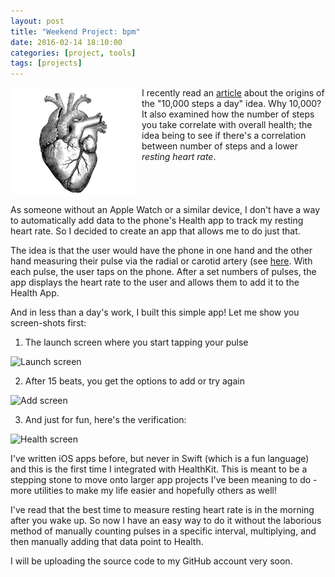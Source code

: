 ```yaml
---
layout: post
title: "Weekend Project: bpm"
date: 2016-02-14 18:10:00
categories: [project, tools]
tags: [projects]
---
```


<img src='/images/thumb_heart.png' width="200px" 
     style='float:left; padding-right: 10px'
     alt="Cartoon image of fox and hedgehog."/>
I recently read an
[article](https://blog.cardiogr.am/2016/02/12/do-you-really-need-10000-steps-a-day-2/)
about the origins of the "10,000 steps a day" idea. Why 10,000? It also examined
how the number of steps you take correlate with overall health; the idea being
to see if there's a correlation between number of steps and a lower *resting
heart rate*.
<br style='clear:both;' />

As someone without an Apple Watch or a similar device, I don't have a way to
automatically add data to the phone's Health app to track my resting heart rate.
So I decided to create an app that allows me to do just that.

The idea is that the user would have the phone in one hand and the other hand
measuring their pulse via the radial or carotid artery (see
[here](http://www.webmd.com/heart/taking-a-pulse-heart-rate). With each pulse,
the user taps on the phone. After a set numbers of pulses, the app displays the
heart rate to the user and allows them to add it to the Health App.

And in less than a day's work, I built this simple app! Let me show you
screen-shots first: 

1) The launch screen where you start tapping your pulse

<img src="{{ site.url }}/images/2016-02-14-bpm-app-1.png" alt="Launch screen" 
     class="center-image" width="350px" />

2) After 15 beats, you get the options to add or try again

<img src="{{ site.url }}/images/2016-02-14-bpm-app-2.png" alt="Add screen"
     class="center-image" width="350px" />

3) And just for fun, here's the verification:

<img src="{{ site.url }}/images/2016-02-14-bpm-app-3.png" alt="Health screen"
     class="center-image" width="350px" />

I've written iOS apps before, but never in Swift (which is a fun language) and
this is the first time I integrated with HealthKit. This is meant to be a
stepping stone to move onto larger app projects I've been meaning to do - more
utilities to make my life easier and hopefully others as well!

I've read that the best time to measure resting heart rate is in the morning
after you wake up. So now I have an easy way to do it without the laborious
method of manually counting pulses in a specific interval, multiplying, and then
manually adding that data point to Health.

I will be uploading the source code to my GitHub account very soon.

